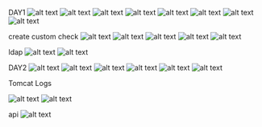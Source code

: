 DAY1
![alt text](https://github.com/zedex11/zabbix/blob/master/zabbix/day1-day2/scrin/1.outputs.png)
![alt text](https://github.com/zedex11/zabbix/blob/master/zabbix/day1-day2/scrin/2.start_page.png)
![alt text](https://github.com/zedex11/zabbix/blob/master/zabbix/day1-day2/scrin/3.hosts.png)
![alt text](https://github.com/zedex11/zabbix/blob/master/zabbix/day1-day2/scrin/4.trigger_sent_notif.png)
![alt text](https://github.com/zedex11/zabbix/blob/master/zabbix/day1-day2/scrin/5.mail.png)
![alt text](https://github.com/zedex11/zabbix/blob/master/zabbix/day1-day2/scrin/6.agent%20registration_action.png)
![alt text](https://github.com/zedex11/zabbix/blob/master/zabbix/day1-day2/scrin/7.agent%20registration_operation.png)
![alt text](https://github.com/zedex11/zabbix/blob/master/zabbix/day1-day2/scrin/8.agent%20registration.png)

create custom check
![alt text](https://github.com/zedex11/zabbix/blob/master/zabbix/day1-day2/scrin/9.custom_item_config.png)
![alt text](https://github.com/zedex11/zabbix/blob/master/zabbix/day1-day2/scrin/10.create_item_custom.png)
![alt text](https://github.com/zedex11/zabbix/blob/master/zabbix/day1-day2/scrin/11.create_trigger_custom.png)
![alt text](https://github.com/zedex11/zabbix/blob/master/zabbix/day1-day2/scrin/12.custom_item_triger_action_dashboard.png)
![alt text](https://github.com/zedex11/zabbix/blob/master/zabbix/day1-day2/scrin/13.custom_item_triger_alarm.png)

ldap
![alt text](https://github.com/zedex11/zabbix/blob/master/zabbix/day1-day2/scrin/14.ldap_serv_int_ip.png)
![alt text](https://github.com/zedex11/zabbix/blob/master/zabbix/day1-day2/scrin/15.LDAP.png)

DAY2
![alt text](https://github.com/zedex11/zabbix/blob/master/zabbix/day1-day2/scrin/16.output_day2.png)
![alt text](https://github.com/zedex11/zabbix/blob/master/zabbix/day1-day2/scrin/17.create_web_scenario.png)
![alt text](https://github.com/zedex11/zabbix/blob/master/zabbix/day1-day2/scrin/18.web_scenario_monitor.png)
![alt text](https://github.com/zedex11/zabbix/blob/master/zabbix/day1-day2/scrin/19.trigger_web.png)
![alt text](https://github.com/zedex11/zabbix/blob/master/zabbix/day1-day2/scrin/20.stop_tomcat.png)
![alt text](https://github.com/zedex11/zabbix/blob/master/zabbix/day1-day2/scrin/21.alarm_web.png)

Tomcat Logs

![alt text](https://github.com/zedex11/zabbix/blob/master/zabbix/day1-day2/scrin/22.tom_log_item.png)
![alt text](https://github.com/zedex11/zabbix/blob/master/zabbix/day1-day2/scrin/23.tom_cat_log.png)

api
![alt text](https://github.com/zedex11/zabbix/blob/master/zabbix/day1-day2/scrin/24.some_request%20to%20api.png)
